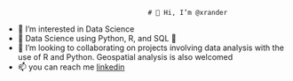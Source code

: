                                         # 👋 Hi, I’m @xrander
- 👀 I’m interested in Data Science
- 🌱 Data Science using Python, R, and SQL 💪
- 💞️ I’m looking to collaborating on projects involving data analysis with the use of R and Python. Geospatial analysis is also welcomed
- 📫 you can reach me [linkedin](www.linkedin.com/in/olamide-adu-55999115a)

<!---
xrander/xrander is a ✨ special ✨ repository because its `README.md` (this file) appears on your GitHub profile.
You can click the Preview link to take a look at your changes.
--->
